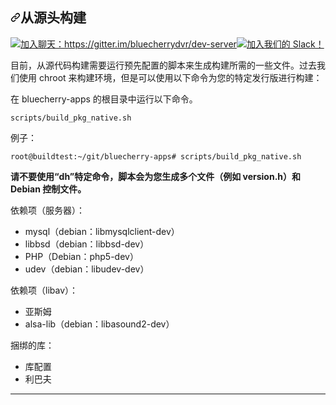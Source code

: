 <div class="Box-sc-g0xbh4-0 bJMeLZ js-snippet-clipboard-copy-unpositioned" data-hpc="true"><article class="markdown-body entry-content container-lg" itemprop="text"><h2 tabindex="-1" dir="auto"><a id="user-content-building-from-source" class="anchor" aria-hidden="true" tabindex="-1" href="#building-from-source"><svg class="octicon octicon-link" viewBox="0 0 16 16" version="1.1" width="16" height="16" aria-hidden="true"><path d="m7.775 3.275 1.25-1.25a3.5 3.5 0 1 1 4.95 4.95l-2.5 2.5a3.5 3.5 0 0 1-4.95 0 .751.751 0 0 1 .018-1.042.751.751 0 0 1 1.042-.018 1.998 1.998 0 0 0 2.83 0l2.5-2.5a2.002 2.002 0 0 0-2.83-2.83l-1.25 1.25a.751.751 0 0 1-1.042-.018.751.751 0 0 1-.018-1.042Zm-4.69 9.64a1.998 1.998 0 0 0 2.83 0l1.25-1.25a.751.751 0 0 1 1.042.018.751.751 0 0 1 .018 1.042l-1.25 1.25a3.5 3.5 0 1 1-4.95-4.95l2.5-2.5a3.5 3.5 0 0 1 4.95 0 .751.751 0 0 1-.018 1.042.751.751 0 0 1-1.042.018 1.998 1.998 0 0 0-2.83 0l-2.5 2.5a1.998 1.998 0 0 0 0 2.83Z"></path></svg></a><font style="vertical-align: inherit;"><font style="vertical-align: inherit;">从源头构建</font></font></h2>
<p dir="auto"><a href="https://gitter.im/bluecherrydvr/dev-server?utm_source=badge&amp;utm_medium=badge&amp;utm_campaign=pr-badge&amp;utm_content=badge" rel="nofollow"><img src="https://camo.githubusercontent.com/a317cd2ce140ce8b42d3416b3df7ce60d5dc788f2101fa8860105dad3694183b/68747470733a2f2f6261646765732e6769747465722e696d2f626c75656368657272796476722f6465762d7365727665722e737667" alt="加入聊天：https://gitter.im/bluecherrydvr/dev-server" data-canonical-src="https://badges.gitter.im/bluecherrydvr/dev-server.svg" style="max-width: 100%;"></a><a href="https://join.slack.com/t/bluecherry-public/shared_invite/zt-rhxb117k-m5sCsp_FF0l8cToB56HeYA" rel="nofollow"><img src="https://camo.githubusercontent.com/ba2c736cd15df6103946fb176d8b5f15acdc2df1a97ca00fad8ddd5ea5a812d7/68747470733a2f2f696d672e736869656c64732e696f2f7374617469632f76313f6d6573736167653d6a6f696e2532306368617426636f6c6f723d396366266c6f676f3d736c61636b266c6162656c3d736c61636b" alt="加入我们的 Slack！" data-canonical-src="https://img.shields.io/static/v1?message=join%20chat&amp;color=9cf&amp;logo=slack&amp;label=slack" style="max-width: 100%;"></a></p>
<p dir="auto"><font style="vertical-align: inherit;"><font style="vertical-align: inherit;">目前，从源代码构建需要运行预先配置的脚本来生成构建所需的一些文件。过去我们使用 chroot 来构建环境，但是可以使用以下命令为您的特定发行版进行构建：</font></font></p>
<p dir="auto"><font style="vertical-align: inherit;"><font style="vertical-align: inherit;">在 bluecherry-apps 的根目录中运行以下命令。</font></font></p>
<p dir="auto"><code>scripts/build_pkg_native.sh</code></p>
<p dir="auto"><font style="vertical-align: inherit;"><font style="vertical-align: inherit;">例子：</font></font></p>
<p dir="auto"><code>root@buildtest:~/git/bluecherry-apps# scripts/build_pkg_native.sh</code></p>
<p dir="auto"><strong><font style="vertical-align: inherit;"><font style="vertical-align: inherit;">请不要使用“dh”特定命令，脚本会为您生成多个文件（例如 version.h）和 Debian 控制文件。</font></font></strong></p>
<p dir="auto"><font style="vertical-align: inherit;"><font style="vertical-align: inherit;">依赖项（服务器）：</font></font></p>
<ul dir="auto">
<li><font style="vertical-align: inherit;"><font style="vertical-align: inherit;">mysql（debian：libmysqlclient-dev）</font></font></li>
<li><font style="vertical-align: inherit;"><font style="vertical-align: inherit;">libbsd（debian：libbsd-dev）</font></font></li>
<li><font style="vertical-align: inherit;"><font style="vertical-align: inherit;">PHP（Debian：php5-dev）</font></font></li>
<li><font style="vertical-align: inherit;"><font style="vertical-align: inherit;">udev（debian：libudev-dev）</font></font></li>
</ul>
<p dir="auto"><font style="vertical-align: inherit;"><font style="vertical-align: inherit;">依赖项（libav）：</font></font></p>
<ul dir="auto">
<li><font style="vertical-align: inherit;"><font style="vertical-align: inherit;">亚斯姆</font></font></li>
<li><font style="vertical-align: inherit;"><font style="vertical-align: inherit;">alsa-lib（debian：libasound2-dev）</font></font></li>
</ul>
<p dir="auto"><font style="vertical-align: inherit;"><font style="vertical-align: inherit;">捆绑的库：</font></font></p>
<ul dir="auto">
<li><font style="vertical-align: inherit;"><font style="vertical-align: inherit;">库配置</font></font></li>
<li><font style="vertical-align: inherit;"><font style="vertical-align: inherit;">利巴夫</font></font></li>
</ul>
<hr>
</article></div>
